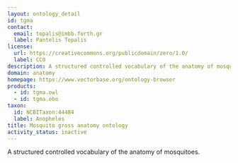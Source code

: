 ```yaml
---
layout: ontology_detail
id: tgma
contact:
  email: topalis@imbb.forth.gr
  label: Pantelis Topalis
license:
  url: https://creativecommons.org/publicdomain/zero/1.0/
  label: CC0
description: A structured controlled vocabulary of the anatomy of mosquitoes.
domain: anatomy
homepage: https://www.vectorbase.org/ontology-browser
products:
  - id: tgma.owl
  - id: tgma.obo
taxon:
  id: NCBITaxon:44484
  label: Anopheles
title: Mosquito gross anatomy ontology
activity_status: inactive
---
```


A structured controlled vocabulary of the anatomy of mosquitoes.
